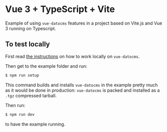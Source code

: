 # Vue 3 + TypeScript + Vite

Example of using `vue-datocms` features in a project based on Vite.js and Vue 3 running on Typescript.

## To test locally

First read [the instructions](/#development) on how to work locally on `vue-datocms`.

Then get to the example folder and run:

```bash
$ npm run setup
```

This command builds and installs `vue-datocms` in the example pretty much as it would be done in production: `vue-datocms` is packed and installed as a `.tgz` compressed tarball.

Then run:

```bash
$ npm run dev
```

to have the example running.
